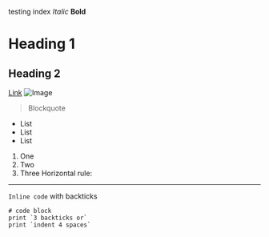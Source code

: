 testing index
*Italic*
**Bold**
# Heading 1
## Heading 2
[Link](https://github.com/Evan1Lam/-cse15l-lab-reports/tree/main)
![Image](https://upload.wikimedia.org/wikipedia/commons/thumb/0/06/Pac_Man.svg/1200px-Pac_Man.svg.png)
>Blockquote
* List
* List
* List
1. One
2. Two
3. Three
Horizontal rule:
---
`Inline code` with backticks
```
# code block
print `3 backticks or`
print `indent 4 spaces`
```

